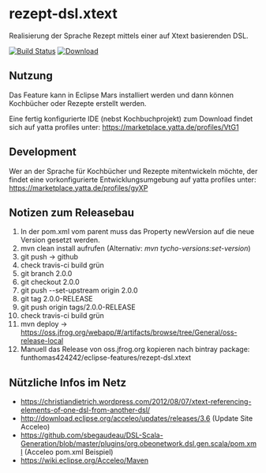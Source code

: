 # rezept-dsl.xtext
Realisierung der Sprache Rezept mittels einer auf Xtext basierenden DSL.

[![Build Status](https://travis-ci.org/FunThomas424242/rezept-dsl.xtext.svg?branch=master)](https://travis-ci.org/FunThomas424242/rezept-dsl.xtext)
 [![Download](https://api.bintray.com/packages/funthomas424242/eclipse-features/rezept-dsl.xtext/images/download.svg) ](https://bintray.com/funthomas424242/eclipse-features/rezept-dsl.xtext/_latestVersion)

## Nutzung
Das Feature kann in Eclipse Mars installiert werden und dann können Kochbücher oder Rezepte erstellt werden.

Eine fertig konfigurierte IDE (nebst Kochbuchprojekt) zum Download findet sich auf yatta profiles unter:
https://marketplace.yatta.de/profiles/VtG1


## Development

Wer an der Sprache für Kochbücher und Rezepte mitentwickeln möchte, der findet eine vorkonfigurierte
Entwicklungsumgebung auf yatta profiles unter:
https://marketplace.yatta.de/profiles/gyXP

## Notizen zum Releasebau

1. In der pom.xml vom parent muss das Property newVersion auf die neue Version gesetzt werden.
1. mvn clean install aufrufen (Alternativ: *mvn tycho-versions:set-version*)
1. git push -> github
1. check travis-ci build grün
1. git branch 2.0.0
1. git checkout 2.0.0
1. git push --set-upstream origin 2.0.0
1. git tag 2.0.0-RELEASE
1. git push origin tags/2.0.0-RELEASE
1. check travis-ci build grün
1. mvn deploy -> https://oss.jfrog.org/webapp/#/artifacts/browse/tree/General/oss-release-local
1. Manuell das Release von oss.jfrog.org kopieren nach bintray package: funthomas424242/eclipse-features/rezept-dsl.xtext

## Nützliche Infos im Netz

* https://christiandietrich.wordpress.com/2012/08/07/xtext-referencing-elements-of-one-dsl-from-another-dsl/
* http://download.eclipse.org/acceleo/updates/releases/3.6 (Update Site Acceleo)
* https://github.com/sbegaudeau/DSL-Scala-Generation/blob/master/plugins/org.obeonetwork.dsl.gen.scala/pom.xml (Acceleo pom.xml Beispiel)
* https://wiki.eclipse.org/Acceleo/Maven
